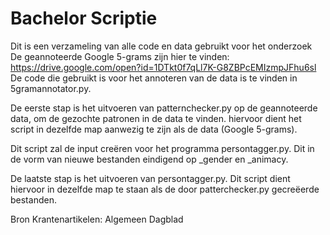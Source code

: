 # Bachelor Scriptie
Dit is een verzameling van alle code en data gebruikt voor het onderzoek
De geannoteerde Google 5-grams zijn hier te vinden: https://drive.google.com/open?id=1DTkt0f7qLl7K-G8ZBPcEMIzmpJFhu6sl
De code die gebruikt is voor het annoteren van de data is te vinden in 5gramannotator.py.

De eerste stap is het uitvoeren van patternchecker.py op de geannoteerde data, om de gezochte patronen in de data te vinden. hiervoor dient het script in dezelfde map aanwezig te zijn als de data (Google 5-grams). 

Dit script zal de input creëren voor het programma persontagger.py. Dit in de vorm van nieuwe bestanden eindigend op _gender en _animacy.

De laatste stap is het uitvoeren van persontagger.py. Dit script dient hiervoor in dezelfde map te staan als de door patterchecker.py gecreëerde bestanden. 

Bron Krantenartikelen: Algemeen Dagblad
